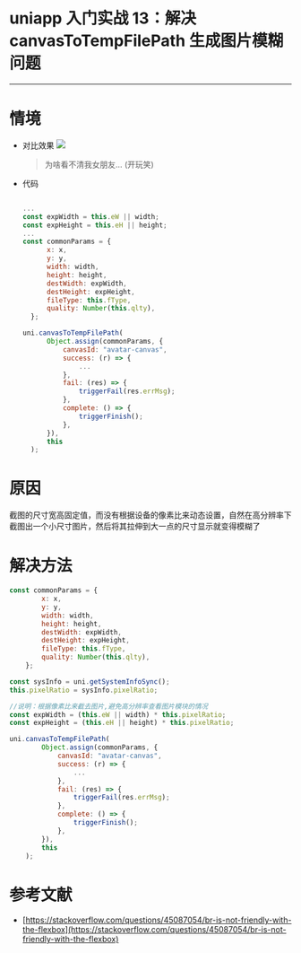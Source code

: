 # uniapp 入门实战 13：解决 canvasToTempFilePath 生成图片模糊问题

---

# 情境

- 对比效果
  ![](https://cdn.jsdelivr.net/gh/yxw007/BlogPicBed@master//img/20220616211338.png)
  > 为啥看不清我女朋友… (开玩笑)
- 代码

  ```jsx

  ...
  const expWidth = this.eW || width;
  const expHeight = this.eH || height;
  ...
  const commonParams = {
  		x: x,
  		y: y,
  		width: width,
  		height: height,
  		destWidth: expWidth,
  		destHeight: expHeight,
  		fileType: this.fType,
  		quality: Number(this.qlty),
  	};

  uni.canvasToTempFilePath(
  		Object.assign(commonParams, {
  			canvasId: "avatar-canvas",
  			success: (r) => {
  				...
  			},
  			fail: (res) => {
  				triggerFail(res.errMsg);
  			},
  			complete: () => {
  				triggerFinish();
  			},
  		}),
  		this
  	);
  ```

# 原因

截图的尺寸宽高固定值，而没有根据设备的像素比来动态设置，自然在高分辨率下截图出一个小尺寸图片，然后将其拉伸到大一点的尺寸显示就变得模糊了

# 解决方法

```jsx
const commonParams = {
		x: x,
		y: y,
		width: width,
		height: height,
		destWidth: expWidth,
		destHeight: expHeight,
		fileType: this.fType,
		quality: Number(this.qlty),
	};

const sysInfo = uni.getSystemInfoSync();
this.pixelRatio = sysInfo.pixelRatio;

//说明：根据像素比来截去图片,避免高分辨率查看图片模块的情况
const expWidth = (this.eW || width) * this.pixelRatio;
const expHeight = (this.eH || height) * this.pixelRatio;

uni.canvasToTempFilePath(
		Object.assign(commonParams, {
			canvasId: "avatar-canvas",
			success: (r) => {
				...
			},
			fail: (res) => {
				triggerFail(res.errMsg);
			},
			complete: () => {
				triggerFinish();
			},
		}),
		this
	);
```

# 参考文献

- [https://stackoverflow.com/questions/45087054/br-is-not-friendly-with-the-flexbox](https://stackoverflow.com/questions/45087054/br-is-not-friendly-with-the-flexbox)


